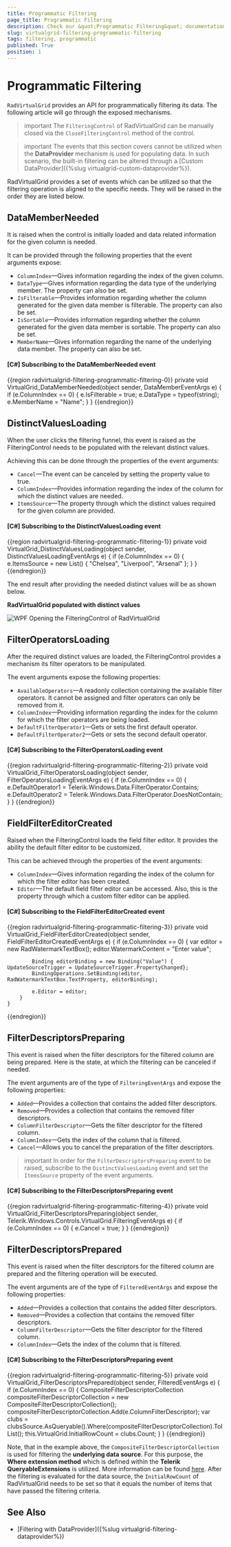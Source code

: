 ```yaml
---
title: Programmatic Filtering
page_title: Programmatic Filtering
description: Check our &quot;Programmatic Filtering&quot; documentation article for the RadVirtualGrid {{ site.framework_name }} control.
slug: virtualgrid-filtering-programmatic-filtering
tags: filtering, programmatic
published: True
position: 1
---
```


# Programmatic Filtering

`RadVirtualGrid` provides an API for programmatically filtering its data. The following article will go through the exposed mechanisms.

>important The `FilteringControl` of RadVirtualGrid can be manually closed via the `CloseFilteringControl` method of the control.

>important The events that this section covers cannot be utilized when the __DataProvider__ mechanism is used for populating data. In such scenario, the built-in filtering can be altered through a [Custom DataProvider]({%slug virtualgrid-custom-dataprovider%}).

RadVirtualGrid provides a set of events which can be utilized so that the filtering operation is aligned to the specific needs. They will be raised in the order they are listed below.

## DataMemberNeeded

It is raised when the control is initially loaded and data related information for the given column is needed. 

It can be provided through the following properties that the event arguments expose:

* `ColumnIndex`&mdash;Gives information regarding the index of the given column.
* `DataType`&mdash;Gives information regarding the data type of the underlying member. The property can also be set.
* `IsFilterable`&mdash;Provides information regarding whether the column generated for the given data member is filterable. The property can also be set.
* `IsSortable`&mdash;Provides information regarding whether the column generated for the given data member is sortable. The property can also be set.
* `MemberName`&mdash;Gives information regarding the name of the underlying data member. The property can also be set.

#### __[C#] Subscribing to the DataMemberNeeded event__
{{region radvirtualgrid-filtering-programmatic-filtering-0}}
	private void VirtualGrid_DataMemberNeeded(object sender, DataMemberEventArgs e)
    {
        if (e.ColumnIndex == 0)
        {
            e.IsFilterable = true;
            e.DataType = typeof(string);
            e.MemberName = "Name";
        }
    }
{{endregion}}

## DistinctValuesLoading

When the user clicks the filtering funnel, this event is raised as the FilteringControl needs to be populated with the relevant distinct values.

Achieving this can be done through the properties of the event arguments:

* `Cancel`&mdash;The event can be canceled by setting the property value to true.
* `ColumnIndex`&mdash;Provides information regarding the index of the column for which the distinct values are needed.
* `ItemsSource`&mdash;The property through which the distinct values required for the given column are provided.

#### __[C#] Subscribing to the DistinctValuesLoading event__
{{region radvirtualgrid-filtering-programmatic-filtering-1}}
	private void VirtualGrid_DistinctValuesLoading(object sender, DistinctValuesLoadingEventArgs e)
    {
        if (e.ColumnIndex == 0)
        {
            e.ItemsSource = new List<string>() { "Chelsea", "Liverpool", "Arsenal" };
        }
    }
{{endregion}}

The end result after providing the needed distinct values will be as shown below.

__RadVirtualGrid populated with distinct values__

![WPF Opening the FilteringControl of RadVirtualGrid](images/RadVirtualGrid_Programmatic_Filtering_02.png)

## FilterOperatorsLoading

After the required distinct values are loaded, the FilteringControl provides a mechanism its filter operators to be manipulated.

The event arguments expose the following properties:

* `AvailableOperators`&mdash;A readonly collection containing the available filter operators. It cannot be assigned and filter operators can only be removed from it.
* `ColumnIndex`&mdash;Providing information regarding the index for the column for which the filter operators are being loaded.
* `DefaultFilterOperator1`&mdash;Gets or sets the first default operator.
* `DefaultFilterOperator2`&mdash;Gets or sets the second default operator.

#### __[C#] Subscribing to the FilterOperatorsLoading event__
{{region radvirtualgrid-filtering-programmatic-filtering-2}}
	private void VirtualGrid_FilterOperatorsLoading(object sender, FilterOperatorsLoadingEventArgs e)
    {
        if (e.ColumnIndex == 0)
        {
            e.DefaultOperator1 = Telerik.Windows.Data.FilterOperator.Contains;
            e.DefaultOperator2 = Telerik.Windows.Data.FilterOperator.DoesNotContain;
        }
    }
{{endregion}}

## FieldFilterEditorCreated

Raised when the FilteringControl loads the field filter editor. It provides the ability the default filter editor to be customized.

This can be achieved through the properties of the event arguments:

* `ColumnIndex`&mdash;Gives information regarding the index of the column for which the filter editor has been created.
* `Editor`&mdash;The default field filter editor can be accessed. Also, this is the property through which a custom filter editor can be applied.

#### __[C#] Subscribing to the FieldFilterEditorCreated event__
{{region radvirtualgrid-filtering-programmatic-filtering-3}}
	private void VirtualGrid_FieldFilterEditorCreated(object sender, FieldFilterEditorCreatedEventArgs e)
    {
        if (e.ColumnIndex == 0)
        {
            var editor = new RadWatermarkTextBox();
            editor.WatermarkContent = "Enter value";

            Binding editorBinding = new Binding("Value") { UpdateSourceTrigger = UpdateSourceTrigger.PropertyChanged};
            BindingOperations.SetBinding(editor, RadWatermarkTextBox.TextProperty, editorBinding);

            e.Editor = editor;
        }
    }
{{endregion}}

## FilterDescriptorsPreparing

This event is raised when the filter descriptors for the filtered column are being prepared. Here is the state, at which the filtering can be canceled if needed.

The event arguments are of the type of `FilteringEventArgs` and expose the following properties:

* `Added`&mdash;Provides a collection that contains the added filter descriptors.
* `Removed`&mdash;Provides a collection that contains the removed filter descriptors.
* `ColumnFilterDescriptor`&mdash;Gets the filter descriptor for the filtered column.
* `ColumnIndex`&mdash;Gets the index of the column that is filtered.
* `Cancel`&mdash;Allows you to cancel the preparation of the filter descriptors.

>important In order for the `FilterDescriptorsPreparing` event to be raised, subscribe to the `DistinctValuesLoading` event and set the `ItemsSource` property of the event arguments.

#### __[C#] Subscribing to the FilterDescriptorsPreparing event__
{{region radvirtualgrid-filtering-programmatic-filtering-4}}
    private void VirtualGrid_FilterDescriptorsPreparing(object sender, Telerik.Windows.Controls.VirtualGrid.FilteringEventArgs e)
    {
        if (e.ColumnIndex == 0)
        {
            e.Cancel = true;
        }
    }
{{endregion}}

## FilterDescriptorsPrepared

This event is raised when the filter descriptors for the filtered column are prepared and the filtering operation will be executed.

The event arguments are of the type of `FilteredEventArgs` and expose the following properties:

* `Added`&mdash;Provides a collection that contains the added filter descriptors.
* `Removed`&mdash;Provides a collection that contains the removed filter descriptors.
* `ColumnFilterDescriptor`&mdash;Gets the filter descriptor for the filtered column.
* `ColumnIndex`&mdash;Gets the index of the column that is filtered.

#### __[C#] Subscribing to the FilterDescriptorsPreparing event__
{{region radvirtualgrid-filtering-programmatic-filtering-5}}
private void VirtualGrid_FilterDescriptorsPrepared(object sender, FilteredEventArgs e) 
{ 
    if (e.ColumnIndex == 0) 
    { 
        CompositeFilterDescriptorCollection compositeFilterDescriptorCollection = new CompositeFilterDescriptorCollection(); 
        compositeFilterDescriptorCollection.Add(e.ColumnFilterDescriptor); 
        var clubs = clubsSource.AsQueryable().Where(compositeFilterDescriptorCollection).ToIList(); 
        this.VirtualGrid.InitialRowCount = clubs.Count; 
    } 
} 
{{endregion}}

Note, that in the example above, the `CompositeFilterDescriptorCollection` is used for filtering the __underlying data source__. For this purpose, the __Where extension method__ which is defined within the __Telerik QueryableExtensions__ is utilized. More information can be found [here](https://docs.telerik.com/devtools/wpf/api/telerik.windows.data.queryableextensions#Telerik_Windows_Data_QueryableExtensions_Where_System_Linq_IQueryable_Telerik_Windows_Data_CompositeFilterDescriptorCollection_). After the filtering is evaluated for the data source, the `InitialRowCount` of RadVirtualGrid needs to be set so that it equals the number of items that have passed the filtering criteria.

## See Also

* [Filtering with DataProvider]({%slug virtualgrid-filtering-dataprovider%})